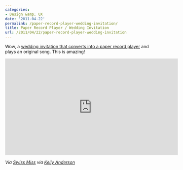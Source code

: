 ```yaml
---
categories:
- Design &amp; UX
date: '2011-04-22'
permalink: /paper-record-player-wedding-invitation/
title: Paper Record Player / Wedding Invitation
url: /2011/04/22/paper-record-player-wedding-invitation
---
```


Wow, a <a href="http://vimeo.com/22306468">wedding invitation that converts into a paper record player</a> and plays an original song. This is amazing!

<p align="center"><iframe src="https://player.vimeo.com/video/22306468" width="560" height="315" frameborder="0"></iframe></p>

<em>Via <a href="http://www.swiss-miss.com/2011/04/a-paper-record-player.html">Swiss Miss</a> via <a href="http://kellianderson.com/blog/2011/04/a-paper-record-player/">Kelly Anderson</a></em>